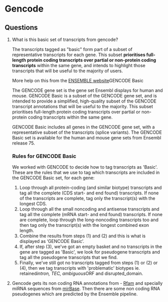 # Gencode

## Questions

1. What is this basic set of transcripts from gencode?

   The transcripts tagged as "basic" form part of a subset of representative transcripts for each gene. This subset **prioritises full-length protein coding transcripts over partial or non-protein coding transcripts** within the same gene, and intends to highlight those transcripts that will be useful to the majority of users.
   
   More help on this from the [ENSEMBLE website](https://asia.ensembl.org/info/genome/genebuild/transcript_quality_tags.html#basic)GENCODE Basic
   
   The GENCODE gene set is the gene set Ensembl displays for human and  mouse. GENCODE Basic is a subset of the GENCODE gene set, and is  intended to provide a simplified, high-quality subset of the GENCODE  transcript annotations that will be useful to the majority. This subset  prioritises full-length protein coding transcripts over partial or  non-protein coding transcripts within the same gene.
   
   GENCODE Basic includes all genes in the GENCODE gene set, with a  representative subset of the transcripts (splice variants). The GENCODE  Basic set is available for the human and mouse gene sets from Ensembl  release 75.
   
   ### Rules for GENCODE Basic
   
   We worked with GENCODE to decide how to tag transcripts as 'Basic'.  These are the rules that we use to tag which transcripts are included in  the GENCODE Basic set, for each gene:
   
   1. Loop through all protein-coding (and similar biotype) transcripts  and tag all the complete (CDS start- and end found) transcripts. If none  of the transcripts are complete, tag only the transcript(s) with the  longest CDS.
   2. Loop through all the small noncoding and antisense transcripts and  tag all the complete (mRNA start- and end found) transcripts. If none  are complete, loop through the long-noncoding transcripts too and then  tag only the transcript(s) with the longest combined exon length.
   3. Combine the results from steps (1) and (2) and this is what is displayed as ‘GENCODE Basic’.
   4. If, after step (3), we've got an empty basket and no transcripts in  the gene are tagged as 'Basic', we look for pseudogene transcripts and  tag all the pseudogene transcripts that we find.
   5. Finally, we've still got no transcripts tagged from steps (1) or (2)  or (4), then we tag transcripts with 'problematic' biotypes ie.  retained*intron, TEC, ambiguous*ORF and disrupted_domain.



2. Gencode gets its non coding RNA annotations from - [Rfam](http://rfam.xfam.org/) and specially miRNA sequences from [mirBase](http://www.mirbase.org/). Then there are some non coding RNA pseudogenes which are predicted by the Ensemble pipeline.